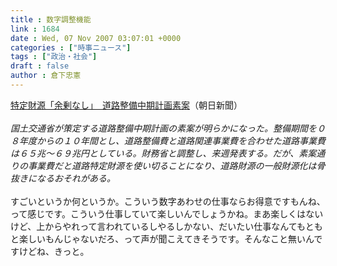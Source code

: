 ```yaml
---
title : 数字調整機能
link : 1684
date : Wed, 07 Nov 2007 03:07:01 +0000
categories : ["時事ニュース"]
tags : ["政治・社会"]
draft : false
author : 倉下忠憲
---
```


<A HREF="http://www.asahi.com/politics/update/1106/TKY200711060363.html" TARGET="_blank">特定財源「余剰なし」　道路整備中期計画素案</A>（朝日新聞）<BR><BR><I>国土交通省が策定する道路整備中期計画の素案が明らかになった。整備期間を０８年度からの１０年間とし、道路整備費と道路関連事業費を合わせた道路事業費は６５兆～６９兆円としている。財務省と調整し、来週発表する。だが、素案通りの事業費だと道路特定財源を使い切ることになり、道路財源の一般財源化は骨抜きになるおそれがある。</I> <BR><BR>すごいというか何というか。こういう数字あわせの仕事ならお得意ですもんね、って感じです。こういう仕事していて楽しいんでしょうかね。まあ楽しくはないけど、上からやれって言われているしやるしかない、だいたい仕事なんてもともと楽しいもんじゃないだろ、って声が聞こえてきそうです。そんなこと無いんですけどね、きっと。<BR><BR><br><br>
